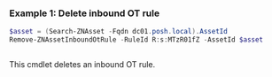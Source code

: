 ### Example 1: Delete inbound OT rule
```powershell
$asset = (Search-ZNAsset -Fqdn dc01.posh.local).AssetId
Remove-ZNAssetInboundOtRule -RuleId R:s:MTzR01fZ -AssetId $asset
```

```output

```

This cmdlet deletes an inbound OT rule.
